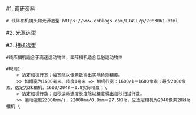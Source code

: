 #1. 调研资料

    # 线阵相机镜头和光源选型 https://www.cnblogs.com/LJWJL/p/7083061.html
    
#2. 光源选型

#3. 相机选型

    #线阵相机适合于高速运动物体，面阵相机适合低俗运动物体
    
    #规则1
        > 选定相机行宽：幅宽除以像素数得出实际检测精度。
        >> 如幅宽为1600毫米、精度1毫米 => 相机行宽：1600/1＝1600像素；最少2000像素，选定为2k相机，1600/2048＝0.8实际精度；\
        > 选定相机行数：每秒运动速度长度除以精度得出每秒扫描行数。 
        >> 运动速度22000mm/s，22000mm/0.8mm＝27.5KHz，应选定相机为2048像素28kHz相机 \



